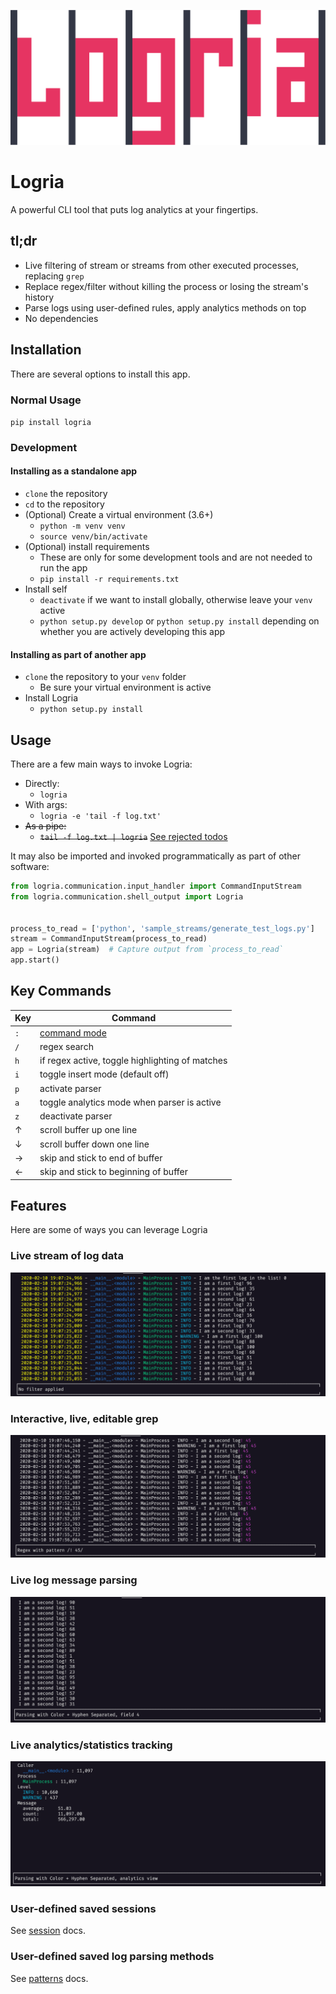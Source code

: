 ![Logria Logo](/resources/branding/logria.svg)

# Logria

A powerful CLI tool that puts log analytics at your fingertips.

## tl;dr

- Live filtering of stream or streams from other executed processes, replacing `grep`
- Replace regex/filter without killing the process or losing the stream's history
- Parse logs using user-defined rules, apply analytics methods on top
- No dependencies

## Installation

There are several options to install this app.

### Normal Usage

`pip install logria`

### Development

#### Installing as a standalone app

- `clone` the repository
- `cd` to the repository
- (Optional) Create a virtual environment (3.6+)
  - `python -m venv venv`
  - `source venv/bin/activate`
- (Optional) install requirements
  - These are only for some development tools and are not needed to run the app
  - `pip install -r requirements.txt`
- Install self
  - `deactivate` if we want to install globally, otherwise leave your `venv` active
  - `python setup.py develop` or `python setup.py install` depending on whether you are actively developing this app

#### Installing as part of another app

- `clone` the repository to your `venv` folder
  - Be sure your virtual environment is active
- Install Logria
  - `python setup.py install`

## Usage

There are a few main ways to invoke Logria:

- Directly:
  - `logria`
- With args:
  - `logria -e 'tail -f log.txt'`
- ~~As a pipe:~~
  - ~~`tail -f log.txt | logria`~~ [See rejected todos](docs/todo.md/#rejected)

It may also be imported and invoked programmatically as part of other software:

```python
from logria.communication.input_handler import CommandInputStream
from logria.communication.shell_output import Logria


process_to_read = ['python', 'sample_streams/generate_test_logs.py']
stream = CommandInputStream(process_to_read)
app = Logria(stream)  # Capture output from `process_to_read`
app.start()
```

## Key Commands

| Key | Command |
|--|--|
| `:` | [command mode](docs/commands.md) |
| `/` | regex search |
| `h` | if regex active, toggle highlighting of matches |
| `i` | toggle insert mode (default off) |
| `p` | activate parser |
| `a` | toggle analytics mode when parser is active |
| `z` | deactivate parser |
| ↑ | scroll buffer up one line |
| ↓ | scroll buffer down one line |
| → | skip and stick to end of buffer |
| ← | skip and stick to beginning of buffer |

## Features

Here are some of ways you can leverage Logria

### Live stream of log data

![logria](/resources/screenshots/logria.png)

### Interactive, live, editable grep

![regex](/resources/screenshots/regex.png)

### Live log message parsing

![parser](/resources/screenshots/parser.png)

### Live analytics/statistics tracking

![analytics](/resources/screenshots/analytics.png)

### User-defined saved sessions

See [session](/docs/sessions.md) docs.

### User-defined saved log parsing methods

See [patterns](/docs/patterns.md) docs.

